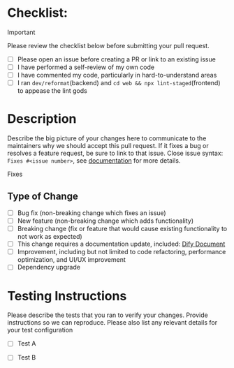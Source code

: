 # Checklist:

> [!IMPORTANT]  
> Please review the checklist below before submitting your pull request.

- [ ] Please open an issue before creating a PR or link to an existing issue
- [ ] I have performed a self-review of my own code
- [ ] I have commented my code, particularly in hard-to-understand areas
- [ ] I ran `dev/reformat`(backend) and `cd web && npx lint-staged`(frontend) to appease the lint gods

# Description

Describe the big picture of your changes here to communicate to the maintainers why we should accept this pull request. If it fixes a bug or resolves a feature request, be sure to link to that issue. Close issue syntax: `Fixes #<issue number>`, see [documentation](https://docs.github.com/en/issues/tracking-your-work-with-issues/linking-a-pull-request-to-an-issue#linking-a-pull-request-to-an-issue-using-a-keyword) for more details.

Fixes 

## Type of Change

- [ ] Bug fix (non-breaking change which fixes an issue)
- [ ] New feature (non-breaking change which adds functionality)
- [ ] Breaking change (fix or feature that would cause existing functionality to not work as expected)
- [ ] This change requires a documentation update, included: [Dify Document](https://github.com/langgenius/dify-docs)
- [ ] Improvement, including but not limited to code refactoring, performance optimization, and UI/UX improvement
- [ ] Dependency upgrade

# Testing Instructions

Please describe the tests that you ran to verify your changes. Provide instructions so we can reproduce. Please also list any relevant details for your test configuration

- [ ] Test A
- [ ] Test B



